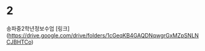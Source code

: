 # 2
송파중2학년정보수업
 [링크] (https://drive.google.com/drive/folders/1cGeqKB4GAQDNqwgrGxMZpSNLNCJBHTCo) 
 
#
